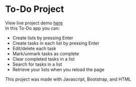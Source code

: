 # To-Do Project
  View live project demo [here](https://chrisguenther333.github.io/to-do-project/)  
In this To-Do app you can:
- Create lists by pressing Enter
- Create tasks in each list by pressing Enter
- Edit/delete each task
- Mark/unmark tasks as complete
- Clear completed tasks in a list
- Search for tasks in a list
- Retrieve your lists when you reload the page

This project was made with Javascript, Bootstrap, and HTML